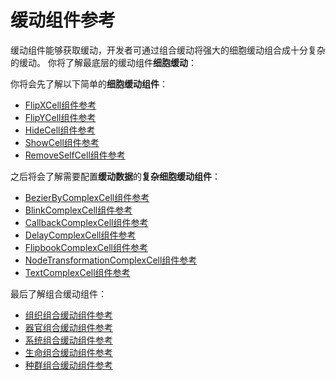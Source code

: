 # 缓动组件参考

缓动组件能够获取缓动，开发者可通过组合缓动将强大的细胞缓动组合成十分复杂的缓动。
你将了解最底层的缓动组件**细胞缓动**：

你将会先了解以下简单的**细胞缓动组件**：

* [FlipXCell组件参考](./Chapter1/Chapter1/FlipXCell组件参考.md)
* [FlipYCell组件参考](./Chapter1/Chapter1/FlipYCell组件参考.md)
* [HideCell组件参考](./Chapter1/Chapter1/HideCell组件参考.md)
* [ShowCell组件参考](./Chapter1/Chapter1/ShowCell组件参考.md)
* [RemoveSelfCell组件参考](./Chapter1/Chapter1/RemoveSelfCell组件参考.md)

之后将会了解需要配置**缓动数据**的**复杂细胞缓动组件**：

- [BezierByComplexCell组件参考](./Chapter1/Chapter2/BezierByComplexCell组件参考.md)
- [BlinkComplexCell组件参考](./Chapter1/Chapter2/BlinkComplexCell组件参考.md)
- [CallbackComplexCell组件参考](./Chapter1/Chapter2/CallbackComplexCell组件参考.md)
- [DelayComplexCell组件参考](./Chapter1/Chapter2/DelayComplexCell组件参考.md)
- [FlipbookComplexCell组件参考](./Chapter1/Chapter2/FlipbookComplexCell组件参考.md)
- [NodeTransformationComplexCell组件参考](./Chapter1/Chapter2/NodeTransformationComplexCell组件参考.md)
- [TextComplexCell组件参考](./Chapter1/Chapter2/TextComplexCell组件参考.md)

最后了解组合缓动组件：

- [组织组合缓动组件参考](./Chapter2/组织组合缓动组件.md)
- [器官组合缓动组件参考](./Chapter2/器官组合缓动组件.md)
- [系统组合缓动组件参考](./Chapter2/系统组合缓动组件.md)
- [生命组合缓动组件参考](./Chapter2/生命组合缓动组件.md)
- [种群组合缓动组件参考](./Chapter2/种群组合缓动组件.md)

